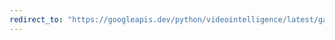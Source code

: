 ```yaml
---
redirect_to: "https://googleapis.dev/python/videointelligence/latest/gapic/v1beta2/types.html"
---
```


